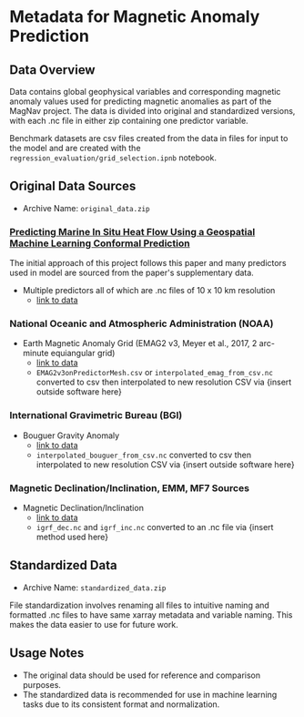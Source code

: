 # Metadata for Magnetic Anomaly Prediction 

## Data Overview
Data contains global geophysical variables and corresponding magnetic anomaly values used for predicting magnetic anomalies as part of the MagNav project. The data is divided into original and standardized versions, with each .nc file in either zip containing one predictor variable.

Benchmark datasets are csv files created from the data in files for input to the model and are created with the `regression_evaluation/grid_selection.ipnb` notebook.

## Original Data Sources
- Archive Name: `original_data.zip`

### [Predicting Marine In Situ Heat Flow Using a Geospatial Machine Learning Conformal Prediction](https://agupubs.onlinelibrary.wiley.com/doi/full/10.1029/2023GC010913)
The initial approach of this project follows this paper and many predictors used in model are sourced from the paper's supplementary data.
* Multiple predictors all of which are .nc files of 10 x 10 km resolution
  - [link to data](https://figshare.com/articles/dataset/Data_and_supplemental_material_for_Predicting_marine_in-situ_heat_flow_using_a_geospatial_machine_learning_conformal_prediction_/22104830)
### National Oceanic and Atmospheric Administration (NOAA)
* Earth Magnetic Anomaly Grid (EMAG2 v3, Meyer et al., 2017, 2 arc-minute equiangular grid)
  - [link to data](https://www.ncei.noaa.gov/products/earth-magnetic-model-anomaly-grid-2)
  - `EMAG2v3onPredictorMesh.csv` or `interpolated_emag_from_csv.nc` converted to csv then interpolated to new resolution CSV via {insert outside software here}
  
### International Gravimetric Bureau (BGI)
* Bouguer Gravity Anomaly
  - [link to data](https://bgi.obs-mip.fr/catalogue/?uuid=df2dab2d-a826-4776-b49f-61e8b284c409)
  - `interpolated_bouguer_from_csv.nc` converted to csv then interpolated to new resolution CSV via {insert outside software here}

 
### Magnetic Declination/Inclination, EMM, MF7 Sources
* Magnetic Declination/Inclination 
  - [link to data](https://bgi.obs-mip.fr/catalogue/?uuid=df2dab2d-a826-4776-b49f-61e8b284c409)
  - `igrf_dec.nc` and `igrf_inc.nc` converted to an .nc file via {insert method used here}

## Standardized Data
- Archive Name: `standardized_data.zip`
  
File standardization involves renaming all files to intuitive naming and formatted .nc files to have same xarray metadata and variable naming. This makes the data easier to use for future work.


## Usage Notes
- The original data should be used for reference and comparison purposes.
- The standardized data is recommended for use in machine learning tasks due to its consistent format and normalization.



